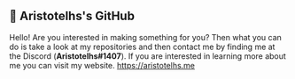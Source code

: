 ## 🔔 Aristotelhs's GitHub
Hello! Are you interested in making something for you? Then what you can do is take a look at my repositories and then contact me by finding me at the Discord (**Aristotelhs#1407**). If you are interested in learning more about me you can visit my website. https://aristotelhs.me
